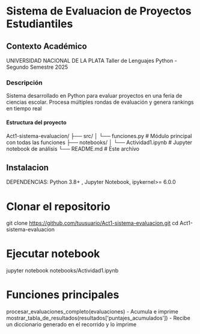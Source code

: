 # Sistema de Evaluacion de Proyectos Estudiantiles

## Contexto Académico
 UNIVERSIDAD NACIONAL DE LA PLATA
 Taller de Lenguajes Python - Segundo Semestre 2025

### Descripción
Sistema desarrollado en Python para evaluar proyectos en una feria de ciencias escolar. Procesa múltiples rondas de evaluación y genera rankings en tiempo real

#### Estructura del proyecto

Act1-sistema-evaluacion/
├── src/
│   └── funciones.py           # Módulo principal con todas las funciones
├── notebooks/
│   └── Actividad1.ipynb       # Jupyter notebook de análisis
└── README.md                  # Este archivo

## Instalacion
DEPENDENCIAS: Python 3.8+ , Jupyter Notebook, ipykernel>= 6.0.0

# Clonar el repositorio
git clone https://github.com/tuusuario/Act1-sistema-evaluacion.git
cd Act1-sistema-evaluacion

# Ejecutar notebook
jupyter notebook notebooks/Actividad1.ipynb

# Funciones principales
procesar_evaluaciones_completo(evaluaciones) - Acumula e imprime
mostrar_tabla_de_resultados(resultados['puntajes_acumulados']) - Recibe un diccionario generado en el recorrido y lo imprime

